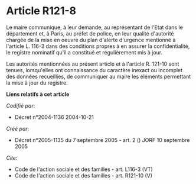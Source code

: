 # Article R121-8

Le maire communique, à leur demande, au représentant de l'Etat dans le département et, à Paris, au préfet de police, en leur
qualité d'autorité chargée de la mise en oeuvre du plan d'alerte d'urgence mentionné à l'article L. 116-3 dans des conditions
propres à en assurer la confidentialité, le registre nominatif qu'il a constitué et régulièrement mis à jour. 

Les autorités mentionnées au présent article et à l'article R. 121-10 sont tenues, lorsqu'elles ont connaissance du caractère
inexact ou incomplet des données recueillies, de communiquer au maire les éléments permettant la mise à jour du registre.

**Liens relatifs à cet article**

_Codifié par_:

  - Décret n°2004-1136 2004-10-21

_Créé par_:

  - Décret n°2005-1135 du 7 septembre 2005 - art. 2 () JORF 10 septembre 2005

_Cite_:

  - Code de l'action sociale et des familles - art. L116-3 (VT)
  - Code de l'action sociale et des familles - art. R121-10 (V)
